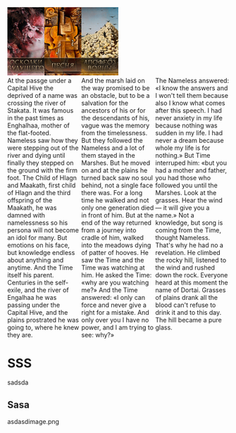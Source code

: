 <div style="width: 50%; display: grid; grid-template-columns: repeat(3, 1fr);">
    <a href="chapter_2.md">
        <img src="1.png">
    </a>
        <img src="2.png">
        <img src="3.png">
</div>
<div style="width: 100%; display: grid; grid-template-columns: repeat(3, 1fr);">
	<div style="float: left; margin-right: 2%;">
	At the passge under a Capital Hive the deprived of a name was crossing the river of Stakata. It was famous in the past times as Enghalhaa, mother of the flat-footed. Nameless saw how they were stepping out of the river and dying until finally they stepped on the ground with the firm foot.  
	The Child of Hlagn and Maakath, first child of Hlagn and the third offspring of the Maakath, he was damned with namelessness so his persona will not become an idol for many. But emotions on his face, but knowledge endless about anything and anytime. And the Time itself his parent.  
	Centuries in the self-exile, and the river of Engalhaa he was passing under the Capital Hive, and the plains prostrated he was going to, where he knew they are. 
	</div> 
	<div style=" float: left; margin-right: 2%;">
	And the marsh laid on the way promised to be an obstacle, but to be a salvation for the ancestors of his or for the descendants of his, vague was the memory from the timelessness. But they followed the Nameless and a lot of them stayed in the Marshes. But he moved on and at the plains he turned back saw no soul behind, not a single face there was.  
	For a long time he walked and not only one generation died in front of him. But at the end of the way returned from a journey into cradle of him, walked into the meadows dying of patter of hooves. He saw the Time and the Time was watching at him. He asked the Time: «why are you watching me?» And the Time answered: «I only can force and never give a right for a mistake. And only over you I have no power, and I am trying to see: why?» </div>
	<div style="float: left;">
	The Nameless answered: «I know the answers and I won't tell them because also I know what comes after this speech. I had never anxiety in my life because nothing was sudden in my life. I had never a dream because whole my life is for nothing.» But Time interruped him: «but you had a mother and father, you had those who followed you until the Marshes. Look at the grasses. Hear the wind — it will give you a name.»  
	Not a knowledge, but song is coming from the Time, thought Nameless. That's why he had no a revelation.  
	He climbed the rocky hill, listened to the wind and rushed down the rock. Everyone heard at this moment the name of Dortai. Grasses of plains drank all the blood can't refuse to drink it and to this day. The hill became a pure glass.
	</div>
</div>


# SSS
sadsda

## Sasa
asdasdimage.png